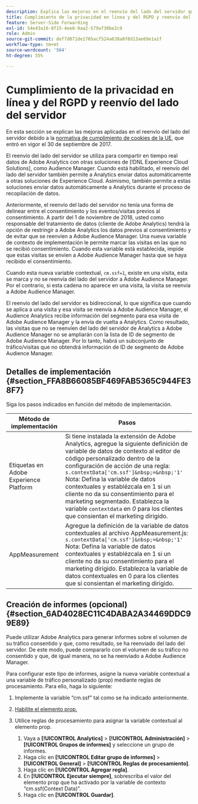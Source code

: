 ```yaml
---
description: Explica las mejoras en el reenvío del lado del servidor que se han debido a la normativa de cumplimiento de cookies de la UE.
title: Cumplimiento de la privacidad en línea y del RGPD y reenvío del lado del servidor
feature: Server-Side Forwarding
exl-id: 54e43a16-8f15-4ee8-9aa2-579af30be2c9
role: Admin
source-git-commit: def7d071de1765acf524a638a8f8d13ae69e1a1f
workflow-type: tm+mt
source-wordcount: '564'
ht-degree: 55%

---
```


# Cumplimiento de la privacidad en línea y del RGPD y reenvío del lado del servidor

En esta sección se explican las mejoras aplicadas en el reenvío del lado del servidor debido a la [normativa de cumplimiento de cookies de la UE](https://wikis.ec.europa.eu/display/WEBGUIDE/04.+Cookies+y+tecnologías+similares), que entró en vigor el 30 de septiembre de 2017.

El reenvío del lado del servidor se utiliza para compartir en tiempo real datos de Adobe Analytics con otras soluciones de [!DNL Experience Cloud Solutions], como Audience Manager. Cuando está habilitado, el reenvío del lado del servidor también permite a Analytics enviar datos automáticamente a otras soluciones de Experience Cloud. Asimismo, también permite a estas soluciones enviar datos automáticamente a Analytics durante el proceso de recopilación de datos.

Anteriormente, el reenvío del lado del servidor no tenía una forma de delinear entre el consentimiento y los eventos/visitas previos al consentimiento. A partir del 1 de noviembre de 2018, usted como responsable del tratamiento de datos (cliente de Adobe Analytics) tendrá la opción de restringir a Adobe Analytics los datos previos al consentimiento y de evitar que se reenvíen a Adobe Audience Manager. Una nueva variable de contexto de implementación le permite marcar las visitas en las que no se recibió consentimiento. Cuando esta variable está establecida, impide que estas visitas se envíen a Adobe Audience Manager hasta que se haya recibido el consentimiento.

Cuando esta nueva variable contextual, `cm.ssf=1`, existe en una visita, esta se marca y no se reenvía del lado del servidor a Adobe Audience Manager. Por el contrario, si esta cadena no aparece en una visita, la visita se reenvía a Adobe Audience Manager.

El reenvío del lado del servidor es bidireccional, lo que significa que cuando se aplica a una visita y esa visita se reenvía a Adobe Audience Manager, el Audience Analytics recibe información del segmento para esa visita de Adobe Audience Manager y la envía de vuelta a Analytics. Como resultado, las visitas que no se reenvíen del lado del servidor de Analytics a Adobe Audience Manager no se ampliarán con la lista de ID de segmento de Adobe Audience Manager. Por lo tanto, habrá un subconjunto de tráfico/visitas que no obtendrá información de ID de segmento de Adobe Audience Manager.

## Detalles de implementación {#section_FFA8B66085BF469FAB5365C944FE38F7}

Siga los pasos indicados en función del método de implementación.

| Método de implementación | Pasos |
|--- |--- |
| Etiquetas en Adobe Experience Platform | Si tiene instalada la extensión de Adobe Analytics, agregue la siguiente definición de variable de datos de contexto al editor de código personalizado dentro de la configuración de acción de una regla: <br/>`s.contextData['cm.ssf']&nbsp;=&nbsp;'1' ` <br/>Nota: Defina la variable de datos contextuales y establézcala en 1 si un cliente no da su consentimiento para el marketing segmentado. Establezca la variable `contextdata` en *0* para los clientes que consientan el marketing dirigido. |
| AppMeasurement | Agregue la definición de la variable de datos contextuales al archivo AppMeasurement.js: <br/>`s.contextData['cm.ssf']&nbsp;=&nbsp;'1' ` <br/>Nota: Defina la variable de datos contextuales y establézcala en 1 si un cliente no da su consentimiento para el marketing dirigido. Establezca la variable de datos contextuales en 0 para los clientes que sí consientan el marketing dirigido. |

## Creación de informes (opcional) {#section_6AD4028EC11C4DABA2A34469DDC99E89}

Puede utilizar Adobe Analytics para generar informes sobre el volumen de su tráfico consentido y que, como resultado, se ha reenviado del lado del servidor. De este modo, puede compararlo con el volumen de su tráfico no consentido y que, de igual manera, no se ha reenviado a Adobe Audience Manager.

Para configurar este tipo de informes, asigne la nueva variable contextual a una variable de tráfico personalizado (prop) mediante reglas de procesamiento. Para ello, haga lo siguiente:

1. Implemente la variable “cm.ssf” tal como se ha indicado anteriormente.
1. [Habilite el elemento prop.](/help/admin/admin/c-manage-report-suites/c-edit-report-suites/c-traffic-variables/traffic-var.md)
1. Utilice reglas de procesamiento para asignar la variable contextual al elemento prop.

   1. Vaya a **[!UICONTROL Analytics]** > **[!UICONTROL Administración]** > **[!UICONTROL Grupos de informes]** y seleccione un grupo de informes.
   1. Haga clic en **[!UICONTROL Editar grupo de informes]** > **[!UICONTROL General]** > **[!UICONTROL Reglas de procesamiento]**.
   1. Haga clic en **[!UICONTROL Agregar regla]**.
   1. En **[!UICONTROL Ejecutar siempre]**, sobrescriba el valor del elemento prop que ha activado por la variable de contexto “cm.ssf(Context Data)”.
   1. Haga clic en **[!UICONTROL Guardar]**.
